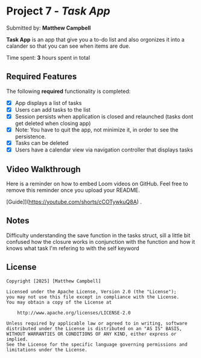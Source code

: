 # Project 7 - *Task App*

Submitted by: **Matthew Campbell**

**Task App** is an app that give you a to-do list and also orgonizes it into a calander so that you can see when items are due.

Time spent: **3** hours spent in total

## Required Features

The following **required** functionality is completed:

- [X] App displays a list of tasks
- [X] Users can add tasks to the list
- [X] Session persists when application is closed and relaunched (tasks dont get deleted when closing app) 
- [X] Note: You have to quit the app, not minimize it, in order to see the persistence.
- [X] Tasks can be deleted
- [X] Users have a calendar view via navigation controller that displays tasks	

## Video Walkthrough

Here is a reminder on how to embed Loom videos on GitHub. Feel free to remove this reminder once you upload your README. 

[Guide]](https://youtube.com/shorts/cCOTywkuQ8A) .

## Notes

Difficulty understanding the save function in the tasks struct, sill a little bit confused how the closure works in conjunction with the function and how it knows what task I'm refering to with the self keyword
## License

    Copyright [2025] [Matthew Campbell]

    Licensed under the Apache License, Version 2.0 (the "License");
    you may not use this file except in compliance with the License.
    You may obtain a copy of the License at

        http://www.apache.org/licenses/LICENSE-2.0

    Unless required by applicable law or agreed to in writing, software
    distributed under the License is distributed on an "AS IS" BASIS,
    WITHOUT WARRANTIES OR CONDITIONS OF ANY KIND, either express or implied.
    See the License for the specific language governing permissions and
    limitations under the License.
